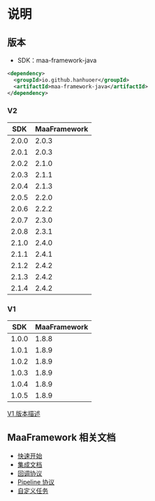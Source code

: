 说明
===

## 版本

- SDK：maa-framework-java

```xml
<dependency>
  <groupId>io.github.hanhuoer</groupId>
  <artifactId>maa-framework-java</artifactId>
</dependency>
```

### V2

| SDK   | MaaFramework |
|-------|--------------|
| 2.0.0 | 2.0.3        |
| 2.0.1 | 2.0.3        |
| 2.0.2 | 2.1.0        |
| 2.0.3 | 2.1.1        |
| 2.0.4 | 2.1.3        |
| 2.0.5 | 2.2.0        |
| 2.0.6 | 2.2.2        |
| 2.0.7 | 2.3.0        |
| 2.0.8 | 2.3.1        |
| 2.1.0 | 2.4.0        |
| 2.1.1 | 2.4.1        |
| 2.1.2 | 2.4.2        |
| 2.1.3 | 2.4.2        |
| 2.1.4 | 2.4.2        |

### V1

| SDK   | MaaFramework |
|-------|--------------|
| 1.0.0 | 1.8.8        |
| 1.0.1 | 1.8.9        |
| 1.0.2 | 1.8.9        |
| 1.0.3 | 1.8.9        |
| 1.0.4 | 1.8.9        |
| 1.0.5 | 1.8.9        |

[V1 版本描述](https://github.com/hanhuoer/maa-framework-java/blob/v1/docs/README.md)

## MaaFramework 相关文档

- [快速开始](https://github.com/MaaXYZ/MaaFramework/blob/main/docs/zh_cn/1.1-快速开始.md)
- [集成文档](https://github.com/MaaXYZ/MaaFramework/blob/main/docs/zh_cn/2.1-集成文档.md)
- [回调协议](https://github.com/MaaXYZ/MaaFramework/blob/main/docs/zh_cn/2.2-回调协议.md)
- [Pipeline 协议](https://github.com/MaaXYZ/MaaFramework/blob/main/docs/zh_cn/3.1-任务流水线协议.md)
- [自定义任务](https://github.com/MaaXYZ/MaaFramework/blob/main/docs/zh_cn/2.3-自定义任务.md)



